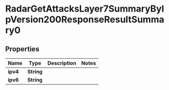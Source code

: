 

# RadarGetAttacksLayer7SummaryByIpVersion200ResponseResultSummary0


## Properties

| Name | Type | Description | Notes |
|------------ | ------------- | ------------- | -------------|
|**ipv4** | **String** |  |  |
|**ipv6** | **String** |  |  |



